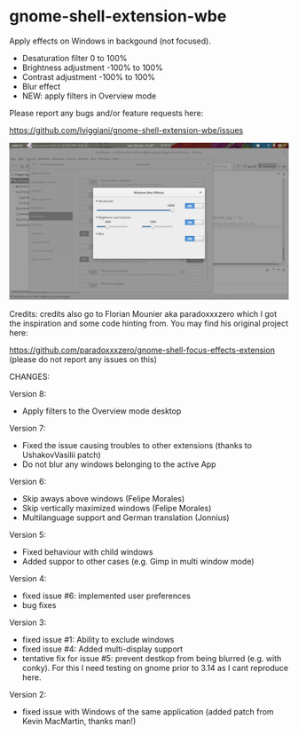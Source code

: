 gnome-shell-extension-wbe
=========================

Apply effects on Windows in backgound (not focused).

- Desaturation filter 0 to 100%
- Brightness adjustment -100% to 100%
- Contrast adjustment -100% to 100%
- Blur effect
- NEW: apply filters in Overview mode

Please report any bugs and/or feature requests here:

https://github.com/lviggiani/gnome-shell-extension-wbe/issues

![Alt text](./screenshot.png?raw=true "Optional Title")

Credits: credits also go to  Florian Mounier aka paradoxxxzero which I got the inspiration and some code hinting from.
You may find his original project here:

https://github.com/paradoxxxzero/gnome-shell-focus-effects-extension
(please do not report any issues on this)

CHANGES:

Version 8:
- Apply filters to the Overview mode desktop

Version 7:
- Fixed the issue causing troubles to other extensions (thanks to UshakovVasilii patch)
- Do not blur any windows belonging to the active App

Version 6:
- Skip aways above windows (Felipe Morales)
- Skip vertically maximized windows (Felipe Morales)
- Multilanguage support and German translation (Jonnius)

Version 5:
- Fixed behaviour with child windows
- Added suppor to other cases (e.g. Gimp in multi window mode)

Version 4:
- fixed issue #6: implemented user preferences
- bug fixes

Version 3:
- fixed issue #1: Ability to exclude windows
- fixed issue #4: Added multi-display support
- tentative fix for issue #5: prevent destkop from being blurred (e.g. with conky). For this I need testing on gnome prior to 3.14 as I cant reproduce here.

Version 2:
- fixed issue with Windows of the same application (added patch from Kevin MacMartin, thanks man!)

